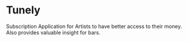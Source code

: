 # Tunely
Subscription Application for Artists to have better access to their money. Also provides valuable insight for bars.
